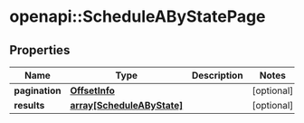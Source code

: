 # openapi::ScheduleAByStatePage


## Properties
Name | Type | Description | Notes
------------ | ------------- | ------------- | -------------
**pagination** | [**OffsetInfo**](OffsetInfo.md) |  | [optional] 
**results** | [**array[ScheduleAByState]**](ScheduleAByState.md) |  | [optional] 


